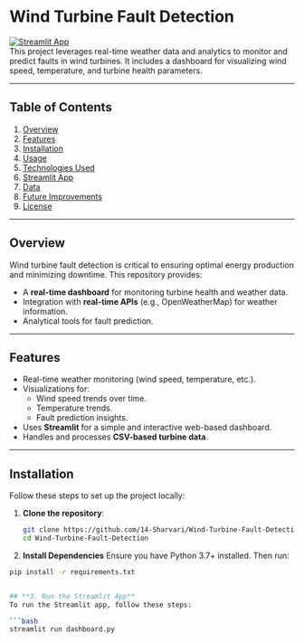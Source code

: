 # **Wind Turbine Fault Detection**

[![Streamlit App](https://img.shields.io/badge/Streamlit-Live_App-orange)](https://your-app-url.streamlit.app)  
This project leverages real-time weather data and analytics to monitor and predict faults in wind turbines. It includes a dashboard for visualizing wind speed, temperature, and turbine health parameters.

---

## **Table of Contents**
1. [Overview](#overview)
2. [Features](#features)
3. [Installation](#installation)
4. [Usage](#usage)
5. [Technologies Used](#technologies-used)
6. [Streamlit App](#streamlit-app)
7. [Data](#data)
8. [Future Improvements](#future-improvements)
9. [License](#license)

---

## **Overview**
Wind turbine fault detection is critical to ensuring optimal energy production and minimizing downtime. This repository provides:
- A **real-time dashboard** for monitoring turbine health and weather data.
- Integration with **real-time APIs** (e.g., OpenWeatherMap) for weather information.
- Analytical tools for fault prediction.

---

## **Features**
- Real-time weather monitoring (wind speed, temperature, etc.).
- Visualizations for:
  - Wind speed trends over time.
  - Temperature trends.
  - Fault prediction insights.
- Uses **Streamlit** for a simple and interactive web-based dashboard.
- Handles and processes **CSV-based turbine data**.

---

## **Installation**
Follow these steps to set up the project locally:

1. **Clone the repository**:
   ```bash
   git clone https://github.com/14-Sharvari/Wind-Turbine-Fault-Detection.git
   cd Wind-Turbine-Fault-Detection


2. **Install Dependencies**
Ensure you have Python 3.7+ installed. Then run:
```bash
pip install -r requirements.txt


## **3. Run the Streamlit App**
To run the Streamlit app, follow these steps:

```bash
streamlit run dashboard.py



